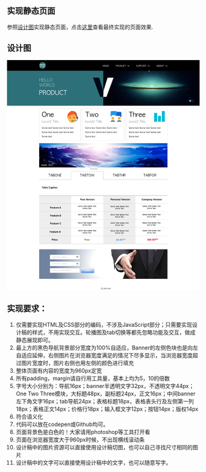 ## 实现静态页面

参照[设计图](./design/homepage.png)实现静态页面，点击[这里](http://nucnaoh.github.io/ife-practice/experimental/task02/index.html)查看最终实现的页面效果.

## 设计图

![设计图](./design/homepage.png)

## 实现要求：

1. 仅需要实现HTML及CSS部分的编码，不涉及JavaScript部分；只需要实现设计稿的样式，不用实现交互。轮播图及tab切换等都先忽略功能及交互，做成静态展现即可。
2. 最上方的黑色导航背景部分宽度为100%自适应，Banner的左侧色块也是向左自适应延伸，右侧图片在浏览器宽度满足的情况下尽多显示，当浏览器宽度超过图片宽度时，图片右侧也用左侧的颜色进行填充
3. 整体页面有内容的宽度为960px定宽
4. 所有padding，margin请自行用工具量，基本上均为5，10的倍数
5. 字号大小分别为：导航16px；banner半透明文字32px，不透明文字44px；One Two Three模块，大标题48px，副标题24px，正文16px；中间banner左下角文字16px；tab导航24px；表格标题18px，表格表头行及左侧第一列18px；表格正文14px；价格行18px；输入框文字12px；按钮14px；版权14px
6. 符合语义化
7. 代码可以放在codepen或Github均可。
8. 页面背景色是白色的！大家请用photoshop等工具打开看
9. 页面在浏览器宽度大于960px时候，不出现横线滚动条
10. 设计稿中的图片资源可以直接使用设计稿切图，也可以自己寻找尺寸相同的图片
11. 设计稿中的文字可以直接使用设计稿中的文字，也可以随意写字。